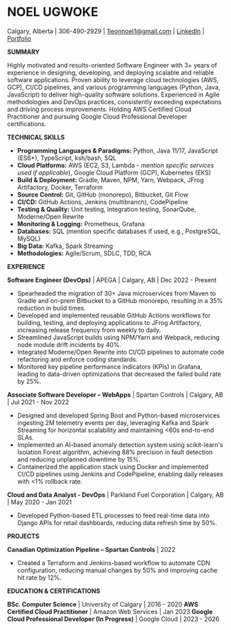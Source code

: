# NOEL UGWOKE
Calgary, Alberta | 306-490-2929 | 1leonnoel1@gmail.com | [LinkedIn](https://www.linkedin.com/in/noelugwoke/) | [Portfolio](https://noelugwoke.com/)

**SUMMARY**

Highly motivated and results-oriented Software Engineer with 3+ years of experience in designing, developing, and deploying scalable and reliable software applications. Proven ability to leverage cloud technologies (AWS, GCP),  CI/CD pipelines, and various programming languages (Python, Java, JavaScript) to deliver high-quality software solutions.  Experienced in Agile methodologies and DevOps practices, consistently exceeding expectations and driving process improvements.  Holding AWS Certified Cloud Practitioner and pursuing Google Cloud Professional Developer certifications.

**TECHNICAL SKILLS**

* **Programming Languages & Paradigms:** Python, Java 11/17, JavaScript (ES6+), TypeScript, ksh/bash, SQL
* **Cloud Platforms:** AWS (EC2, S3, Lambda - *mention specific services used if applicable*), Google Cloud Platform (GCP), Kubernetes (EKS)
* **Build & Deployment:** Gradle, Maven, NPM, Yarn, Webpack, JFrog Artifactory, Docker, Terraform
* **Source Control:** Git, GitHub (monorepo), Bitbucket, Git Flow
* **CI/CD:** GitHub Actions, Jenkins (multibranch), CodePipeline
* **Testing & Quality:** Unit testing, Integration testing, SonarQube, Moderne/Open Rewrite
* **Monitoring & Logging:** Prometheus, Grafana
* **Databases:**  SQL (mention specific databases if used, e.g., PostgreSQL, MySQL)
* **Big Data:** Kafka, Spark Streaming
* **Methodologies:** Agile/Scrum, SDLC, TDD, RCA


**EXPERIENCE**

**Software Engineer (DevOps)** | APEGA | Calgary, AB | Dec 2022 - Present
* Spearheaded the migration of 30+ Java microservices from Maven to Gradle and on-prem Bitbucket to a GitHub monorepo, resulting in a 35% reduction in build times.
* Developed and implemented reusable GitHub Actions workflows for building, testing, and deploying applications to JFrog Artifactory, increasing release frequency from weekly to daily.
* Streamlined JavaScript builds using NPM/Yarn and Webpack, reducing node module drift incidents by 40%.
* Integrated Moderne/Open Rewrite into CI/CD pipelines to automate code refactoring and enforce coding standards.
* Monitored key pipeline performance indicators (KPIs) in Grafana, leading to data-driven optimizations that decreased the failed build rate by 25%.

**Associate Software Developer – WebApps** | Spartan Controls | Calgary, AB | Jul 2021 - Nov 2022
* Designed and developed Spring Boot and Python-based microservices ingesting 2M telemetry events per day, leveraging Kafka and Spark Streaming for horizontal scalability and maintaining <60s end-to-end SLAs.
* Implemented an AI-based anomaly detection system using scikit-learn's Isolation Forest algorithm, achieving 88% precision in fault detection and reducing unplanned downtime by 15%.
* Containerized the application stack using Docker and implemented CI/CD pipelines using Jenkins and CodePipeline, enabling daily releases with <1% rollback rate.

**Cloud and Data Analyst - DevOps** | Parkland Fuel Corporation | Calgary, AB | May 2020 - Jan 2021
* Developed Python-based ETL processes to feed real-time data into Django APIs for retail dashboards, reducing data refresh time by 50%.


**PROJECTS**

**Canadian Optimization Pipeline – Spartan Controls** | 2022
* Created a Terraform and Jenkins-based workflow to automate CDN configuration, reducing manual changes by 50% and improving cache hit rate by 12%.


**EDUCATION & CERTIFICATIONS**

**BSc. Computer Science** | University of Calgary | 2016 - 2020
**AWS Certified Cloud Practitioner** | Amazon Web Services | Jan 2023
**Google Cloud Professional Developer (In Progress)** | Google Cloud | 2023 - 2026